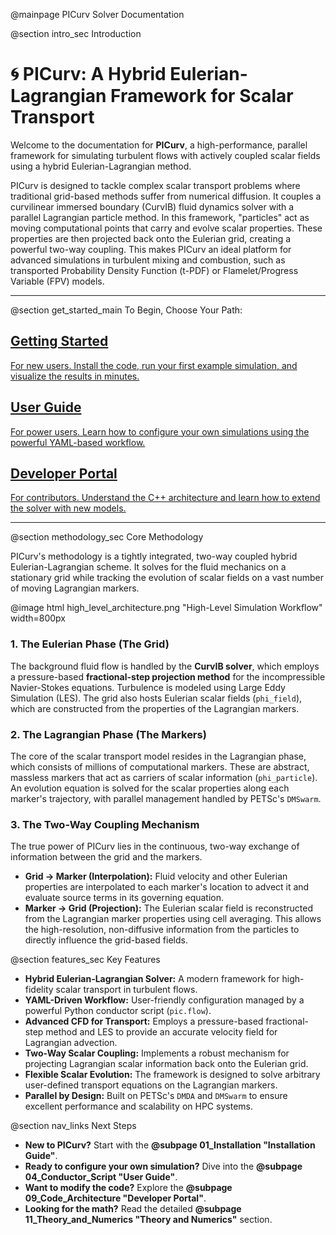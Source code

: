 @mainpage PICurv Solver Documentation

@section intro_sec Introduction

# 🌀 PICurv: A Hybrid Eulerian-Lagrangian Framework for Scalar Transport

Welcome to the documentation for **PICurv**, a high-performance, parallel framework for simulating turbulent flows with actively coupled scalar fields using a hybrid Eulerian-Lagrangian method.

PICurv is designed to tackle complex scalar transport problems where traditional grid-based methods suffer from numerical diffusion. It couples a curvilinear immersed boundary (CurvIB) fluid dynamics solver with a parallel Lagrangian particle method. In this framework, "particles" act as moving computational points that carry and evolve scalar properties. These properties are then projected back onto the Eulerian grid, creating a powerful two-way coupling. This makes PICurv an ideal platform for advanced simulations in turbulent mixing and combustion, such as transported Probability Density Function (t-PDF) or Flamelet/Progress Variable (FPV) models.

---

@section get_started_main To Begin, Choose Your Path:

<div class="main_page_buttons">
    <a href="01_Installation.html" class="main_page_button">
        <h2>Getting Started</h2>
        <p>For new users. Install the code, run your first example simulation, and visualize the results in minutes.</p>
    </a>
    <a href="04_Conductor_Script.html" class="main_page_button">
        <h2>User Guide</h2>
        <p>For power users. Learn how to configure your own simulations using the powerful YAML-based workflow.</p>
    </a>
    <a href="09_Code_Architecture.html" class="main_page_button">
        <h2>Developer Portal</h2>
        <p>For contributors. Understand the C++ architecture and learn how to extend the solver with new models.</p>
    </a>
</div>

---

@section methodology_sec Core Methodology

PICurv's methodology is a tightly integrated, two-way coupled hybrid Eulerian-Lagrangian scheme. It solves for the fluid mechanics on a stationary grid while tracking the evolution of scalar fields on a vast number of moving Lagrangian markers.

@image html high_level_architecture.png "High-Level Simulation Workflow" width=800px

### 1. The Eulerian Phase (The Grid)

The background fluid flow is handled by the **CurvIB solver**, which employs a pressure-based **fractional-step projection method** for the incompressible Navier-Stokes equations. Turbulence is modeled using Large Eddy Simulation (LES). The grid also hosts Eulerian scalar fields (`phi_field`), which are constructed from the properties of the Lagrangian markers.

### 2. The Lagrangian Phase (The Markers)

The core of the scalar transport model resides in the Lagrangian phase, which consists of millions of computational markers. These are abstract, massless markers that act as carriers of scalar information (`phi_particle`). An evolution equation is solved for the scalar properties along each marker's trajectory, with parallel management handled by PETSc's `DMSwarm`.

### 3. The Two-Way Coupling Mechanism

The true power of PICurv lies in the continuous, two-way exchange of information between the grid and the markers.

-   **Grid → Marker (Interpolation):** Fluid velocity and other Eulerian properties are interpolated to each marker's location to advect it and evaluate source terms in its governing equation.
-   **Marker → Grid (Projection):** The Eulerian scalar field is reconstructed from the Lagrangian marker properties using cell averaging. This allows the high-resolution, non-diffusive information from the particles to directly influence the grid-based fields.

@section features_sec Key Features

- **Hybrid Eulerian-Lagrangian Solver:** A modern framework for high-fidelity scalar transport in turbulent flows.
- **YAML-Driven Workflow:** User-friendly configuration managed by a powerful Python conductor script (`pic.flow`).
- **Advanced CFD for Transport:** Employs a pressure-based fractional-step method and LES to provide an accurate velocity field for Lagrangian advection.
- **Two-Way Scalar Coupling:** Implements a robust mechanism for projecting Lagrangian scalar information back onto the Eulerian grid.
- **Flexible Scalar Evolution:** The framework is designed to solve arbitrary user-defined transport equations on the Lagrangian markers.
- **Parallel by Design:** Built on PETSc's `DMDA` and `DMSwarm` to ensure excellent performance and scalability on HPC systems.

@section nav_links Next Steps

- **New to PICurv?** Start with the **@subpage 01_Installation "Installation Guide"**.
- **Ready to configure your own simulation?** Dive into the **@subpage 04_Conductor_Script "User Guide"**.
- **Want to modify the code?** Explore the **@subpage 09_Code_Architecture "Developer Portal"**.
- **Looking for the math?** Read the detailed **@subpage 11_Theory_and_Numerics "Theory and Numerics"** section.
